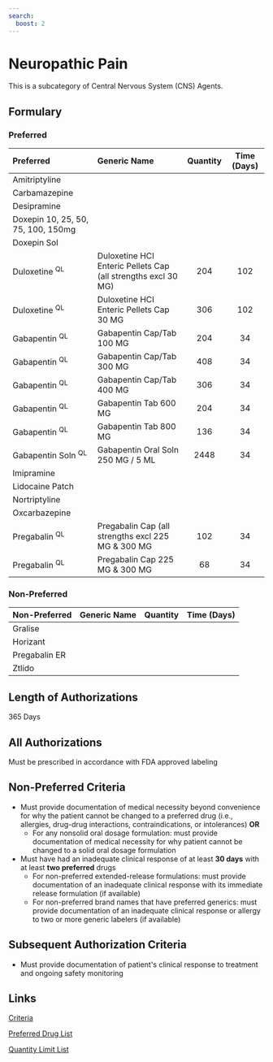 ```yaml
---
search:
  boost: 2 
---
```


# Neuropathic Pain

This is a subcategory of Central Nervous System (CNS) Agents.

## Formulary

### Preferred

| Preferred                          | Generic Name | Quantity | Time (Days) |
| :--------------------------------- | :----------- | :------: | :---------: |
| Amitriptyline                      |              |          |             |
| Carbamazepine                      |              |          |             |
| Desipramine                        |              |          |             |
| Doxepin 10, 25, 50, 75, 100, 150mg |              |          |             |
| Doxepin Sol                 |              |          |             |
| Duloxetine <sup>QL</sup>                         | Duloxetine HCI Enteric Pellets Cap (all strengths excl 30 MG)           |      204    |     102        |
| Duloxetine <sup>QL</sup>                         | Duloxetine HCI Enteric Pellets Cap 30 MG        |    306      |  102           |
| Gabapentin <sup>QL</sup>                        |    Gabapentin Cap/Tab 100 MG          |        204  |       34      |
| Gabapentin <sup>QL</sup>                        |    Gabapentin Cap/Tab 300 MG      |  408        |     34        |
| Gabapentin <sup>QL</sup>                        |    Gabapentin Cap/Tab 400 MG  |      306    | 34            |
| Gabapentin <sup>QL</sup>                        |    Gabapentin Tab 600 MG    |      204    |         34    |
| Gabapentin <sup>QL</sup>                        |    Gabapentin Tab 800 MG         |     136     |        34     |
| Gabapentin Soln <sup>QL</sup>                        |    Gabapentin Oral Soln 250 MG / 5 ML         |     2448     |   34          |
| Imipramine                         |              |          |             |
| Lidocaine Patch                    |              |          |             |
| Nortriptyline                      |              |          |             |
| Oxcarbazepine                      |              |          |             |
| Pregabalin <sup>QL</sup>                         |   Pregabalin Cap (all strengths excl 225 MG & 300 MG          |  102        |        34     |
| Pregabalin <sup>QL</sup>                         |   Pregabalin Cap 225 MG & 300 MG    |      68    |     34        |

### Non-Preferred

| Non-Preferred | Generic Name | Quantity | Time (Days) |
| :------------ | :----------- | :------: | :---------: |
| Gralise       |              |          |             |
| Horizant      |              |          |             |
| Pregabalin ER |              |          |             |
| Ztlido        |              |          |             |

## Length of Authorizations

365 Days

## All Authorizations

Must be prescribed in accordance with FDA approved labeling

## Non-Preferred Criteria

- Must provide documentation of medical necessity beyond convenience for why the patient cannot be changed to a preferred drug (i.e., allergies, drug-drug interactions, contraindications, or intolerances) **OR**
    - For any nonsolid oral dosage formulation: must provide documentation of medical necessity for why patient cannot be changed to a solid oral dosage formulation
- Must have had an inadequate clinical response of at least **30 days** with at least **two preferred** drugs
    - For non-preferred extended-release formulations: must provide documentation of an inadequate clinical response with its immediate release formulation (if available)
    - For non-preferred brand names that have preferred generics: must provide documentation of an inadequate clinical response or allergy to two or more generic labelers (if available)

## Subsequent Authorization Criteria

- Must provide documentation of patient's clinical response to treatment and ongoing safety monitoring

## Links

[Criteria](https://pharmacy.medicaid.ohio.gov/sites/default/files/20230101_UPDL%20_Criteria_APPROVED.pdf#page=43)

[Preferred Drug List](https://pharmacy.medicaid.ohio.gov/sites/default/files/20230101_UPDL_APPROVED_12.13.22.pdf#page=17)

[Quantity Limit List](https://pharmacy.medicaid.ohio.gov/sites/default/files/20230101_Ohio_Medicaid_Quantity_Document_APPROVED.pdf)
